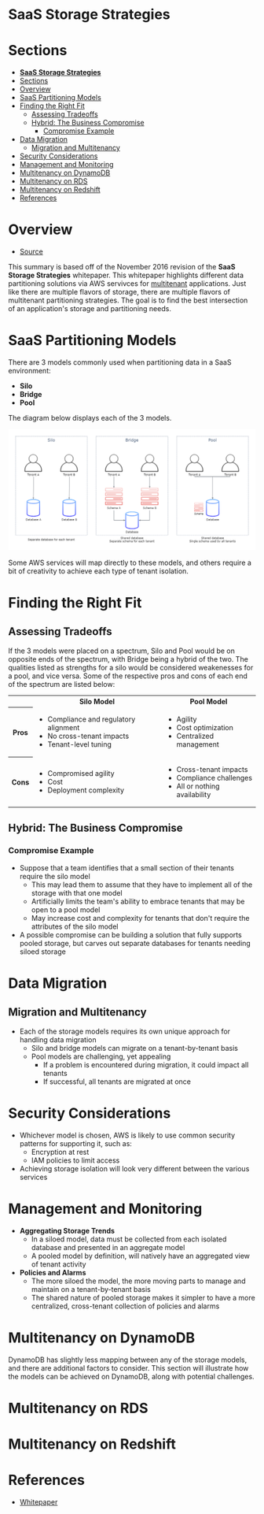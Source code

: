 # **SaaS Storage Strategies**

# Sections
- [**SaaS Storage Strategies**](#saas-storage-strategies)
- [Sections](#sections)
- [Overview](#overview)
- [SaaS Partitioning Models](#saas-partitioning-models)
- [Finding the Right Fit](#finding-the-right-fit)
  - [Assessing Tradeoffs](#assessing-tradeoffs)
  - [Hybrid: The Business Compromise](#hybrid-the-business-compromise)
    - [Compromise Example](#compromise-example)
- [Data Migration](#data-migration)
  - [Migration and Multitenancy](#migration-and-multitenancy)
- [Security Considerations](#security-considerations)
- [Management and Monitoring](#management-and-monitoring)
- [Multitenancy on DynamoDB](#multitenancy-on-dynamodb)
- [Multitenancy on RDS](#multitenancy-on-rds)
- [Multitenancy on Redshift](#multitenancy-on-redshift)
- [References](#references)


# Overview
- [Source](https://d1.awsstatic.com/whitepapers/Multi_Tenant_SaaS_Storage_Strategies.pdf)

This summary is based off of the November 2016 revision of the **SaaS Storage Strategies** whitepaper. This whitepaper highlights different data partitioning solutions via AWS servivces for [multitenant](https://en.wikipedia.org/wiki/Multitenancy) applications. Just like there are multiple flavors of storage, there are multiple flavors of multitenant partitioning strategies. The goal is to find the best intersection of an application's storage and partitioning needs.


# SaaS Partitioning Models
There are 3 models commonly used when partitioning data in a SaaS environment:
- **Silo**
- **Bridge**
- **Pool** 

The diagram below displays each of the 3 models.

![PartitionModels](../Diagrams/SaaSPartitionModels.png)

Some AWS services will map directly to these models, and others require a bit of creativity to achieve each type of tenant isolation.


# Finding the Right Fit

## Assessing Tradeoffs
If the 3 models were placed on a spectrum, Silo and Pool would be on opposite ends of the spectrum, with Bridge being a hybrid of the two. The qualities listed as strengths for a silo would be considered weakenesses for a pool, and vice versa. Some of the respective pros and cons of each end of the spectrum are listed below:

<html>
  <style>
    th {
      text-align: center;
    }
  </style>
  <table>
    <tr>
      <th></th>
      <th>Silo Model</th>
      <th>Pool Model</th>
    </tr>
    <tr>
      <th>Pros</th>
      <td>
        <ul>
          <li>Compliance and regulatory alignment</li>
          <li>No cross-tenant impacts</li>
          <li>Tenant-level tuning</li>
        </ul>
      </td>
      <td>
        <ul>
          <li>Agility</li>
          <li>Cost optimization</li>
          <li>Centralized management</li>
        </ul>
      </td>
    </tr>
    <tr>
      <th>Cons</th>
      <td>
        <ul>
          <li>Compromised agility</li>
          <li>Cost</li>
          <li>Deployment complexity</li>
        </ul>
      </td>
      <td>
        <ul>
          <li>Cross-tenant impacts</li>
          <li>Compliance challenges</li>
          <li>All or nothing availability</li>
        </ul>
      </td>
    </tr>
  </table>
</html>

## Hybrid: The Business Compromise

### Compromise Example
- Suppose that a team identifies that a small section of their tenants require the silo model
  - This may lead them to assume that they have to implement all of the storage with that one model
  - Artificially limits the team's ability to embrace tenants that may be open to a pool model
  - May increase cost and complexity for tenants that don't require the attributes of the silo model
- A possible compromise can be building a solution that fully supports pooled storage, but carves out separate databases for tenants needing siloed storage


# Data Migration

## Migration and Multitenancy
- Each of the storage models requires its own unique approach for handling data migration
  - Silo and bridge models can migrate on a tenant-by-tenant basis
  - Pool models are challenging, yet appealing
    - If a problem is encountered during migration, it could impact all tenants
    - If successful, all tenants are migrated at once


# Security Considerations
- Whichever model is chosen, AWS is likely to use common security patterns for supporting it, such as:
  - Encryption at rest
  - IAM policies to limit access
- Achieving storage isolation will look very different between the various services


# Management and Monitoring
- **Aggregating Storage Trends**
  - In a siloed model, data must be collected from each isolated database and presented in an aggregate model
  - A pooled model by definition, will natively have an aggregated view of tenant activity
- **Policies and Alarms**
  - The more siloed the model, the more moving parts to manage and maintain on a tenant-by-tenant basis
  - The shared nature of pooled storage makes it simpler to have a more centralized, cross-tenant collection of policies and alarms


# Multitenancy on DynamoDB
DynamoDB has slightly less mapping between any of the storage models, and there are additional factors to consider. This section will illustrate how the models can be achieved on DynamoDB, along with potential challenges.


# Multitenancy on RDS


# Multitenancy on Redshift


# References
- [Whitepaper](https://d1.awsstatic.com/whitepapers/Multi_Tenant_SaaS_Storage_Strategies.pdf)
